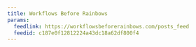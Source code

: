 ```yaml
---
title: Workflows Before Rainbows
params:
  feedlink: https://workflowsbeforerainbows.com/posts_feed
  feedid: c187e0f12812224a43dc18a62df800f4
---
```

